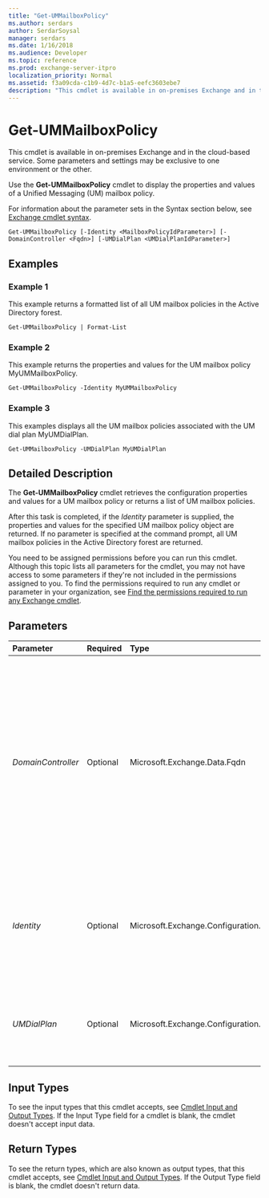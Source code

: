 ```yaml
---
title: "Get-UMMailboxPolicy"
ms.author: serdars
author: SerdarSoysal
manager: serdars
ms.date: 1/16/2018
ms.audience: Developer
ms.topic: reference
ms.prod: exchange-server-itpro
localization_priority: Normal
ms.assetid: f3a09cda-c1b9-4d7c-b1a5-eefc3603ebe7
description: "This cmdlet is available in on-premises Exchange and in the cloud-based service. Some parameters and settings may be exclusive to one environment or the other."
---
```


# Get-UMMailboxPolicy

This cmdlet is available in on-premises Exchange and in the cloud-based service. Some parameters and settings may be exclusive to one environment or the other. 
  
Use the **Get-UMMailboxPolicy** cmdlet to display the properties and values of a Unified Messaging (UM) mailbox policy.
  
For information about the parameter sets in the Syntax section below, see [Exchange cmdlet syntax](https://technet.microsoft.com/library/bb123552.aspx). 
  
```
Get-UMMailboxPolicy [-Identity <MailboxPolicyIdParameter>] [-DomainController <Fqdn>] [-UMDialPlan <UMDialPlanIdParameter>]

```

## Examples
<a name="Examples"> </a>

### Example 1

This example returns a formatted list of all UM mailbox policies in the Active Directory forest.
  
```
Get-UMMailboxPolicy | Format-List
```

### Example 2

This example returns the properties and values for the UM mailbox policy MyUMMailboxPolicy.
  
```
Get-UMMailboxPolicy -Identity MyUMMailboxPolicy
```

### Example 3

This examples displays all the UM mailbox policies associated with the UM dial plan MyUMDialPlan.
  
```
Get-UMMailboxPolicy -UMDialPlan MyUMDialPlan
```

## Detailed Description
<a name="DetailedDescription"> </a>

The **Get-UMMailboxPolicy** cmdlet retrieves the configuration properties and values for a UM mailbox policy or returns a list of UM mailbox policies.
  
After this task is completed, if the _Identity_ parameter is supplied, the properties and values for the specified UM mailbox policy object are returned. If no parameter is specified at the command prompt, all UM mailbox policies in the Active Directory forest are returned.
  
You need to be assigned permissions before you can run this cmdlet. Although this topic lists all parameters for the cmdlet, you may not have access to some parameters if they're not included in the permissions assigned to you. To find the permissions required to run any cmdlet or parameter in your organization, see [Find the permissions required to run any Exchange cmdlet](https://technet.microsoft.com/library/mt432940.aspx).
  
## Parameters
<a name="DetailedDescription"> </a>

|**Parameter**|**Required**|**Type**|**Description**|
|:-----|:-----|:-----|:-----|
| _DomainController_ <br/> |Optional  <br/> |Microsoft.Exchange.Data.Fqdn  <br/> |This parameter is available only in on-premises Exchange.  <br/> The _DomainController_ parameter specifies the domain controller that's used by this cmdlet to read data from or write data to Active Directory. You identify the domain controller by its fully qualified domain name (FQDN). For example, `dc01.contoso.com`.  <br/> |
| _Identity_ <br/> |Optional  <br/> |Microsoft.Exchange.Configuration.Tasks.MailboxPolicyIdParameter  <br/> |The _Identity_ parameter specifies the identifier for the UM mailbox policy being viewed. This is the directory object ID for the UM mailbox policy. <br/> |
| _UMDialPlan_ <br/> |Optional  <br/> |Microsoft.Exchange.Configuration.Tasks.UMDialPlanIdParameter  <br/> |The _UMDialPlan_ parameter specifies that all UM mailbox policies associated with the UM dial plan are displayed. <br/> |
   
## Input Types
<a name="InputTypes"> </a>

To see the input types that this cmdlet accepts, see [Cmdlet Input and Output Types](http://go.microsoft.com/fwlink/p/?linkId=616387). If the Input Type field for a cmdlet is blank, the cmdlet doesn't accept input data. 
  
## Return Types
<a name="ReturnTypes"> </a>

To see the return types, which are also known as output types, that this cmdlet accepts, see [Cmdlet Input and Output Types](http://go.microsoft.com/fwlink/p/?linkId=616387). If the Output Type field is blank, the cmdlet doesn't return data. 
  

